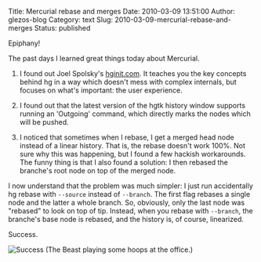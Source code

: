 Title: Mercurial rebase and merges
Date: 2010-03-09 13:51:00
Author: glezos-blog
Category: text
Slug: 2010-03-09-mercurial-rebase-and-merges
Status: published

Epiphany!

The past days I learned great things today about Mercurial.

1. I found out Joel Spolsky's [hginit.com](hginit.com). It teaches you the key concepts behind hg in a way which doesn't mess with complex internals, but focuses on what's important: the user experience.

2. I found out that the latest version of the hgtk history window supports running an 'Outgoing' command, which directly marks the nodes which will be pushed.

3. I noticed that sometimes when I rebase, I get a merged head node instead of a linear history. That is, the rebase doesn't work 100%. Not sure why this was happening, but I found a few hackish workarounds. The funny thing is that I also found a solution: I then rebased the branche's root node on top of the merged node.

I now understand that the problem was much simpler: I just run accidentally hg rebase with `--source` instead of `--branch`. The first flag rebases a single node and the latter a whole branch. So, obviously, only the last node was "rebased" to look on top of tip. Instead, when you rebase with `--branch`, the branche's base node is rebased, and the history is, of course, linearized.

Success.

![Success](http://media.tumblr.com/tumblr_kz1be0Vx0s1qati3p.jpg)
(The Beast playing some hoops at the office.)

